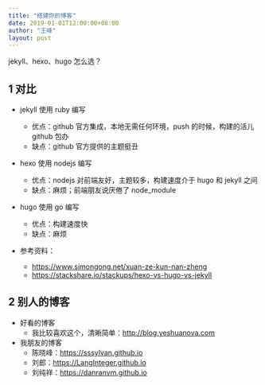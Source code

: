 ```yaml
---
title: "搭建你的博客"
date: 2019-01-01T12:00:00+08:00
author: "王峰"
layout: post
---
```


jekyll、hexo、hugo 怎么选？

<!--more-->

## 1 对比

- jekyll 使用 ruby 编写

  - 优点：github 官方集成，本地无需任何环境，push 的时候，构建的活儿 github 包办
  - 缺点：github 官方提供的主题挺丑

- hexo 使用 nodejs 编写

  - 优点：nodejs 对前端友好，主题较多，构建速度介于 hugo 和 jekyll 之间
  - 缺点：麻烦；前端朋友说厌倦了 node_module

- hugo 使用 go 编写

  - 优点：构建速度快
  - 缺点：麻烦

- 参考资料：
  - <https://www.simongong.net/xuan-ze-kun-nan-zheng>
  - <https://stackshare.io/stackups/hexo-vs-hugo-vs-jekyll>

## 2 别人的博客

- 好看的博客
  - 我比较喜欢这个，清晰简单：<http://blog.yeshuanova.com>
- 我朋友的博客
  - 陈晓峰：<https://sssylvan.github.io>
  - 刘郎：<https://LangInteger.github.io>
  - 刘纯祥：<https://danranvm.github.io>
